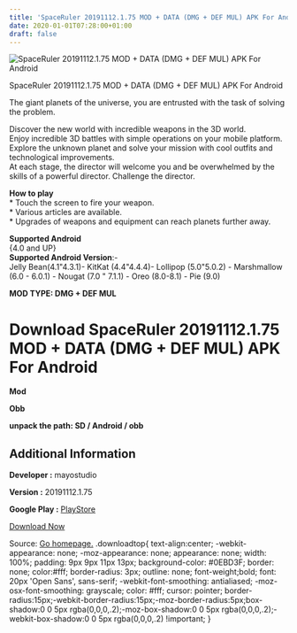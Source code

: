 ```yaml
---
title: 'SpaceRuler 20191112.1.75 MOD + DATA (DMG + DEF MUL) APK For Android'
date: 2020-01-01T07:28:00+01:00
draft: false
---
```


![SpaceRuler 20191112.1.75 MOD + DATA (DMG + DEF MUL) APK For Android](https://i1.wp.com/apkhome.net/wp-content/uploads/2019/11/SpaceRuler.png "SpaceRuler 20191112.1.75 MOD + DATA (DMG + DEF MUL) APK For Android")

  

SpaceRuler 20191112.1.75 MOD + DATA (DMG + DEF MUL) APK For Android

The giant planets of the universe, you are entrusted with the task of solving the problem.

Discover the new world with incredible weapons in the 3D world.  
Enjoy incredible 3D battles with simple operations on your mobile platform. Explore the unknown planet and solve your mission with cool outfits and technological improvements.  
At each stage, the director will welcome you and be overwhelmed by the skills of a powerful director. Challenge the director.

**How to play**  
\* Touch the screen to fire your weapon.  
\* Various articles are available.  
\* Upgrades of weapons and equipment can reach planets further away.

**Supported Android**  
{4.0 and UP}  
**Supported Android Version**:-  
Jelly Bean(4.1"4.3.1)- KitKat (4.4"4.4.4)- Lollipop (5.0"5.0.2) - Marshmallow (6.0 - 6.0.1) - Nougat (7.0 " 7.1.1) - Oreo (8.0-8.1) - Pie (9.0)

**MOD TYPE: DMG + DEF MUL**

Download SpaceRuler 20191112.1.75 MOD + DATA (DMG + DEF MUL) APK For Android
============================================================================

**Mod**

**Obb**

**unpack the path: SD / Android / obb**

Additional Information
----------------------

**Developer :** mayostudio

**Version :** 20191112.1.75

**Google Play :** [PlayStore](https://play.google.com/store/apps/details?id=com.mayostudio.spacerulerglobal)

  

[Download Now](https://store4app.co/post/spaceruler-20191112-1-75-mod-data-dmg-def-mul-apk-for-android_1573741085)

  
Source: [Go homepage.](https://store4app.co/post/spaceruler-20191112-1-75-mod-data-dmg-def-mul-apk-for-android_1573741085) .downloadtop{ text-align:center; -webkit-appearance: none; -moz-appearance: none; appearance: none; width: 100%; padding: 9px 9px 11px 13px; background-color: #0EBD3F; border: none; color:#fff; border-radius: 3px; outline: none; font-weight;bold; font: 20px 'Open Sans', sans-serif; -webkit-font-smoothing: antialiased; -moz-osx-font-smoothing: grayscale; color: #fff; cursor: pointer; border-radius:15px;-webkit-border-radius:15px;-moz-border-radius:5px;box-shadow:0 0 5px rgba(0,0,0,.2);-moz-box-shadow:0 0 5px rgba(0,0,0,.2);-webkit-box-shadow:0 0 5px rgba(0,0,0,.2) !important; }